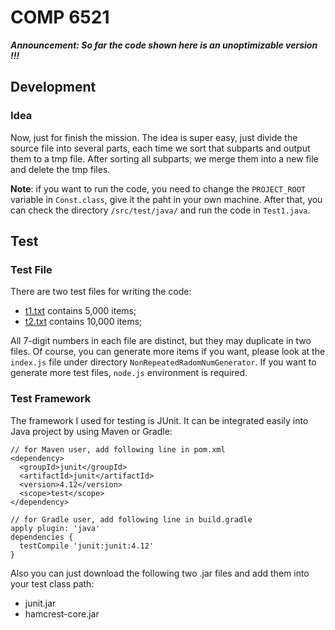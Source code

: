 # COMP 6521

***Announcement: So far the code shown here is an unoptimizable version !!!***

## Development

### Idea

Now, just for finish the mission. The idea is super easy, just divide the source file into several parts, each time we sort that subparts and output them to a tmp file. After sorting all subparts, we merge them into a new file and delete the tmp files.

**Note**: if you want to run the code, you need to change the `PROJECT_ROOT` variable in `Const.class`, give it the paht in your own machine. After that, you can check the directory `/src/test/java/` and run the code in `Test1.java`.

## Test 

### Test File

There are two test files for writing the code:

- [t1.txt](NonRepeatedRadomNumGenerator/t1.txt) contains 5,000 items;
- [t2.txt](NonRepeatedRadomNumGenerator/t2.txt) contains 10,000 items;

All 7-digit numbers in each file are distinct, but they may duplicate in two files.
Of course, you can generate more items if you want, please look at the `index.js` file under directory `NonRepeatedRadomNumGenerator`. If you want to generate more test files, `node.js` environment is required.

### Test Framework

The framework I used for testing is JUnit. It can be integrated easily into Java project by using Maven or Gradle:

```
// for Maven user, add following line in pom.xml
<dependency>
  <groupId>junit</groupId>
  <artifactId>junit</artifactId>
  <version>4.12</version>
  <scope>test</scope>
</dependency>

// for Gradle user, add following line in build.gradle
apply plugin: 'java'
dependencies {
  testCompile 'junit:junit:4.12'
}
```

Also you can just download the following two .jar files and add them into your test class path:

- junit.jar
- hamcrest-core.jar
